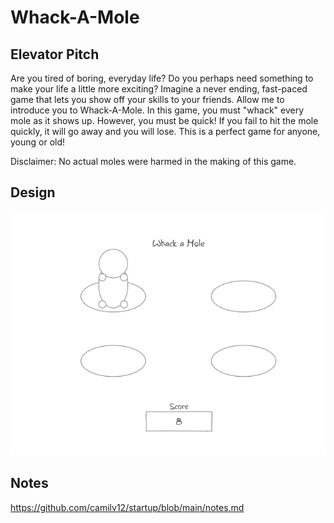 # Whack-A-Mole
## Elevator Pitch 
Are you tired of boring, everyday life? Do you perhaps need something to make your life a little more exciting? Imagine a never ending, fast-paced game that lets you show off your skills to your friends. Allow me to introduce you to Whack-A-Mole. In this game, you must "whack" every mole as it shows up. However, you must be quick! If you fail to hit the mole quickly, it will go away and you will lose. This is a perfect game for anyone, young or old!

Disclaimer: No actual moles were harmed in the making of this game.

## Design
![Mock](MockUI.png)

## Notes
https://github.com/camilv12/startup/blob/main/notes.md
